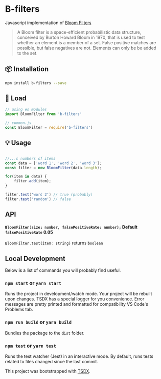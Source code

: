 # B-filters

Javascript implementation of [Bloom Filters](http://en.wikipedia.org/wiki/Bloom_filter)

> A Bloom filter is a space-efficient probabilistic data structure, conceived by Burton Howard Bloom in 1970, that is used to test whether an element is a member of a set. False positive matches are possible, but false negatives are not. Elements can only be be added to the set.

## :package: Installation

```bash
npm install b-filters --save
```

## :rocket: Load

```js
// using es modules
import BloomFilter from 'b-filters'

// common.js
const BloomFilter = require('b-filters')
```

## :bulb: Usage

```js

//...n numbers of items
const data = ['word 1', 'word 2', 'word 3'];
const filter = new BloomFilter(data.length);

for(item in data) {
    filter.add(item);
}

filter.test('word 2') // true (probably)
filter.test('random') // false

```

## API

#### `BloomFilter(size: number, falsePositiveRate: number);` Default `falsePositiveRate` 0.05

`BloomFilter.test(item: string)` returns `boolean`

## Local Development

Below is a list of commands you will probably find useful.

### `npm start` or `yarn start`

Runs the project in development/watch mode. Your project will be rebuilt upon changes. TSDX has a special logger for you convenience. Error messages are pretty printed and formatted for compatibility VS Code's Problems tab.

### `npm run build` or `yarn build`

Bundles the package to the `dist` folder.

### `npm test` or `yarn test`

Runs the test watcher (Jest) in an interactive mode.
By default, runs tests related to files changed since the last commit.

This project was bootstrapped with [TSDX](https://github.com/jaredpalmer/tsdx).